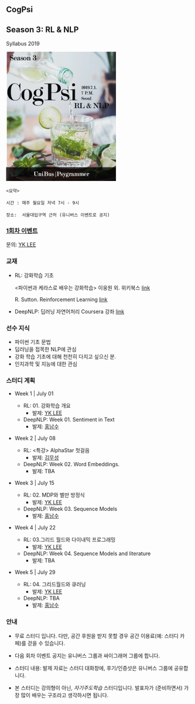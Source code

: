 ## CogPsi

## Season 3: RL & NLP <br>

Syllabus 2019

<img src = "./cogpsiRLNLP_poster.jpg  " width = 300 />

    <요약>

    시간 : 매주 월요일 저녁 7시 - 9시

    장소:  서울대입구역 근처 (유니버스 이벤트로 공지)

### [1회차 이벤트](https://www.facebook.com/events/2125042364460334/?hc_location=ufi)

문의: [YK LEE](https://web.facebook.com/yklee78)

### 교재

- RL: 강화학습 기초

  <파이썬과 케라스로 배우는 강화학습> 이웅원 외. 위키북스 [link](http://www.yes24.com/Product/goods/44136413)

  R. Sutton. Reinforcement Learning
  [link](https://web.stanford.edu/class/psych209/Readings/SuttonBartoIPRLBook2ndEd.pdf)

* DeepNLP: 딥러닝 자연어처리
  <Natural Language Processing in TensorFlow> Coursera 강좌 [link](https://www.coursera.org/learn/natural-language-processing-tensorflow)

### 선수 지식

- 파이썬 기초 문법
- 딥러닝을 접목한 NLP에 관심
- 강화 학습 기초에 대해 천천히 다지고 싶으신 분.
- 인지과학 및 지능에 대한 관심

### 스터디 계획

- Week 1 | July 01

  - RL: 01. 강화학습 개요
    - 발제: [YK LEE](github.com/yoonlee78)
  - DeepNLP: Week 01. Sentiment in Text
    - 발제: [홍남수](github.com/sucream)

- Week 2 | July 08

  - RL: <특강> AlphaStar 첫걸음
    - 발제: [김무성](github.com/mooithub)
  - DeepNLP: Week 02. Word Embeddings.
    - 발제: TBA

- Week 3 | July 15

  - RL: 02. MDP와 벨만 방정식
    - 발제: [YK LEE](github.com/yoonlee78)
  - DeepNLP: Week 03. Sequence Models
    - 발제: [홍남수](github.com/sucream)

- Week 4 | July 22

  - RL: 03.그리드 월드와 다이내믹 프로그래밍
    - 발제: [YK LEE](github.com/yoonlee78)
  - DeepNLP: Week 04. Sequence Models and literature
    - 발제: TBA

- Week 5 | July 29
  - RL: 04. 그리드월드와 큐러닝
    - 발제: [YK LEE](github.com/yoonlee78)
  - DeepNLP: TBA
    - 발제: [홍남수](github.com/sucream)

### 안내

- 무료 스터디 입니다. 다만, 공간 후원을 받지 못할 경우 공간 이용료(예: 스터디 카페)를 걷을 수 있습니다.

- 다음 회차 이벤트 공지는 유니버스 그룹과 싸이그래머 그룹에 합니다.

- 스터디 내용: 발제 자료는 스터디 대화창에, 후기/인증샷은 유니버스 그룹에 공유합니다.

- 본 스터디는 강의형이 아닌, _자기주도학습_ 스터디입니다. 발표자가 (준비하면서) 가장 많이 배우는 구조라고 생각하시면 됩니다.
